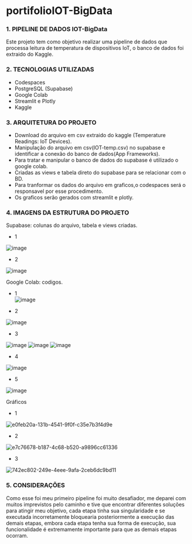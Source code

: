 # portifolioIOT-BigData

### 1. PIPELINE DE DADOS IOT-BigData

Este projeto tem como objetivo realizar uma pipeline de dados que processa leitura de temperatura de dispositivos IoT, o banco de dados foi extraido do Kaggle.

### 2. TECNOLOGIAS UTILIZADAS

- Codespaces
- PostgreSQL (Supabase)
- Google Colab
- Streamlit e Plotly
- Kaggle

### 3. ARQUITETURA DO PROJETO

- Download do arquivo em csv extraido do kaggle (Temperature Readings: IoT Devices).
- Manipulação do arquivo em csv(IOT-temp.csv) no supabase e identificar a conexão do banco de dados(App Frameworks).
- Para tratar e manipular o banco de dados do supabase é utilizado o google colab.
- Criadas as views e tabela direto do supabase para se relacionar com o BD.
- Para tranformar os dados do arquivo em graficos,o codespaces será o responsavel por esse procedimento.
- Os graficos serão gerados com streamlit e plotly.

### 4. IMAGENS DA ESTRUTURA DO PROJETO

Supabase: colunas do arquivo, tabela e views criadas.

- 1

![image](https://github.com/user-attachments/assets/f0a0a6a9-5460-49a2-8218-4ecce85b7b57)   

- 2

![image](https://github.com/user-attachments/assets/81b08726-1961-4b88-b44f-bcb5d82e3d4b)




Google Colab: codigos.



- 1               
![image](https://github.com/user-attachments/assets/c8216c9b-e0d1-467e-962a-ba3f672eaa7a)


- 2

![image](https://github.com/user-attachments/assets/72260dd7-a64e-4fba-b3d1-c914cc7cb9a6)



- 3

![image](https://github.com/user-attachments/assets/ed3eab41-de06-4630-a97a-d84b5e4e9384)
![image](https://github.com/user-attachments/assets/bd0057df-9520-46d6-b471-3715ed47b479)
![image](https://github.com/user-attachments/assets/4f8d4a5a-283d-4102-8a4a-c13790fbdfe5)



- 4

![image](https://github.com/user-attachments/assets/97dd8a32-5cef-481b-ac2b-ed85a513a8b3)



- 5

![image](https://github.com/user-attachments/assets/bb69de1f-7c86-4e8e-9489-cbd88c8f48d2)




Gráficos


- 1


![e0feb20a-131b-4541-9f0f-c35e7b3f4d9e](https://github.com/user-attachments/assets/28a1e5e3-3a63-4490-a670-980cfa9c855d)



- 2

![e7c76678-b187-4c68-b520-a9896cc61336](https://github.com/user-attachments/assets/e249a4f8-6f53-4068-b4c7-f647e5b410dc)



- 3

![742ec802-249e-4eee-9afa-2ceb6dc9bd11](https://github.com/user-attachments/assets/d8e7f17c-5ed7-49a5-a34b-81b77cf32121)




### 5. CONSIDERAÇÕES

Como esse foi meu primeiro pipeline foi muito desafiador, me deparei com muitos imprevistos pelo caminho e tive que encontrar diferentes soluções para atingir meu objetivo, cada etapa tinha sua singularidade e se executada incorretamente bloquearia posteriormente a execução das demais etapas, embora cada etapa tenha sua forma de execução, sua funcionalidade é extremamente importante para que as demais etapas ocorram.















